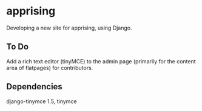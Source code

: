 apprising
=========
Developing a new site for apprising, using Django.

To Do
-----
Add a rich text editor (tinyMCE) to the admin page (primarily for the content area of flatpages) for contributors.

Dependencies
------------
django-tinymce 1.5, tinymce

